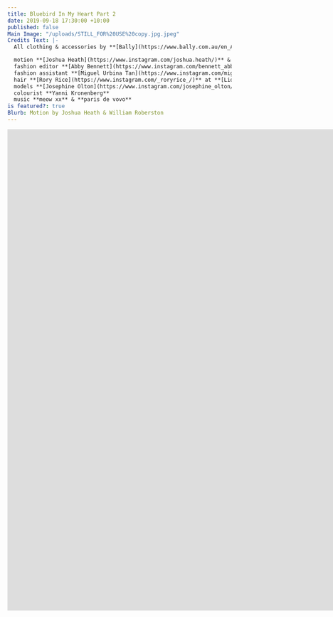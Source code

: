 ```yaml
---
title: Bluebird In My Heart Part 2
date: 2019-09-18 17:30:00 +10:00
published: false
Main Image: "/uploads/STILL_FOR%20USE%20copy.jpg.jpeg"
Credits Text: |-
  All clothing & accessories by **[Bally](https://www.bally.com.au/en_AU/home)**

  motion **[Joshua Heath](https://www.instagram.com/joshua.heath/)** & **[William Robertson](https://www.instagram.com/william___robertson/)**
  fashion editor **[Abby Bennett](https://www.instagram.com/bennett_abby/)**
  fashion assistant **[Miguel Urbina Tan](https://www.instagram.com/miguelurbinatan/)**
  hair **[Rory Rice](https://www.instagram.com/_roryrice_/)** at **[Lion Artist Management](https://www.instagram.com/lionartistmanagement/)** using **[Oribe](https://www.instagram.com/oribe/)**
  models **[Josephine Olton](https://www.instagram.com/josephine_olton/)** at **[Chadwick](https://www.instagram.com/chadwickmodels/)** & **[Fergus Bailey](https://www.instagram.com/fergusbailey/)** at **[Kult Australia](https://www.instagram.com/kultaustralia/)**
  colourist **Yanni Kronenberg**
  music **meow xx** & **paris de vovo**
is featured?: true
Blurb: Motion by Joshua Heath & William Roberston
---
```


<iframe src="https://player.vimeo.com/video/359669577?title=0&byline=0&portrait=0" width="2048" height="1082" frameborder="0" allow="autoplay; fullscreen" allowfullscreen></iframe>